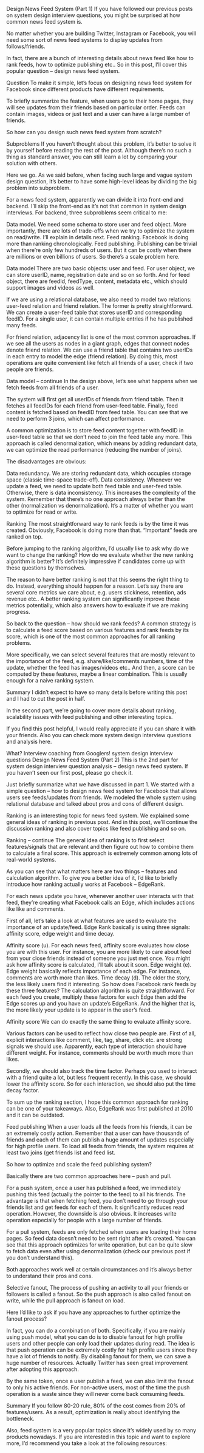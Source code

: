 Design News Feed System (Part 1)
If you have followed our previous posts on system design interview questions, you might be surprised at how common news feed system is.

No matter whether you are building Twitter, Instagram or Facebook, you will need some sort of news feed systems to display updates from follows/friends.

In fact, there are a bunch of interesting details about news feed like how to rank feeds, how to optimize publishing etc.. So in this post, I’ll cover this popular question – design news feed system.

 

Question
To make it simple, let’s focus on designing news feed system for Facebook since different products have different requirements.

To briefly summarize the feature, when users go to their home pages, they will see updates from their friends based on particular order. Feeds can contain images, videos or just text and a user can have a large number of friends.

So how can you design such news feed system from scratch?

 

Subproblems
If you haven’t thought about this problem, it’s better to solve it by yourself before reading the rest of the post. Although there’s no such a thing as standard answer, you can still learn a lot by comparing your solution with others.

Here we go. As we said before, when facing such large and vague system design question, it’s better to have some high-level ideas by dividing the big problem into subproblem.

For a news feed system, apparently we can divide it into front-end and backend. I’ll skip the front-end as it’s not that common in system design interviews. For backend, three subproblems seem critical to me:

Data model. We need some schema to store user and feed object. More importantly, there are lots of trade-offs when we try to optimize the system on read/write. I’ll explain in details next.
Feed ranking. Facebook is doing more than ranking chronologically.
Feed publishing. Publishing can be trivial when there’re only few hundreds of users. But it can be costly when there are millions or even billions of users. So there’s a scale problem here.
 

Data model
There are two basic objects: user and feed. For user object, we can store userID, name, registration date and so on so forth. And for feed object, there are feedId, feedType, content, metadata etc., which should support images and videos as well.

If we are using a relational database, we also need to model two relations: user-feed relation and friend relation. The former is pretty straightforward. We can create a user-feed table that stores userID and corresponding feedID. For a single user, it can contain multiple entries if he has published many feeds.

For friend relation, adjacency list is one of the most common approaches. If we see all the users as nodes in a giant graph, edges that connect nodes denote friend relation. We can use a friend table that contains two userIDs in each entry to model the edge (friend relation). By doing this, most operations are quite convenient like fetch all friends of a user, check if two people are friends.



 

Data model – continue
In the design above, let’s see what happens when we fetch feeds from all friends of a user.

The system will first get all userIDs of friends from friend table. Then it fetches all feedIDs for each friend from user-feed table. Finally, feed content is fetched based on feedID from feed table. You can see that we need to perform 3 joins, which can affect performance.

A common optimization is to store feed content together with feedID in user-feed table so that we don’t need to join the feed table any more. This approach is called denormalization, which means by adding redundant data, we can optimize the read performance (reducing the number of joins).

The disadvantages are obvious:

Data redundancy. We are storing redundant data, which occupies storage space (classic time-space trade-off).
Data consistency. Whenever we update a feed, we need to update both feed table and user-feed table. Otherwise, there is data inconsistency. This increases the complexity of the system.
Remember that there’s no one approach always better than the other (normalization vs denormalization). It’s a matter of whether you want to optimize for read or write.

 

Ranking
The most straightforward way to rank feeds is by the time it was created. Obviously, Facebook is doing more than that. “Important” feeds are ranked on top.

Before jumping to the ranking algorithm, I’d usually like to ask why do we want to change the ranking? How do we evaluate whether the new ranking algorithm is better? It’s definitely impressive if candidates come up with these questions by themselves.

The reason to have better ranking is not that this seems the right thing to do. Instead, everything should happen for a reason. Let’s say there are several core metrics we care about, e.g. users stickiness, retention, ads revenue etc.. A better ranking system can significantly improve these metrics potentially, which also answers how to evaluate if we are making progress.

So back to the question – how should we rank feeds? A common strategy is to calculate a feed score based on various features and rank feeds by its score, which is one of the most common approaches for all ranking problems.

More specifically, we can select several features that are mostly relevant to the importance of the feed, e.g. share/like/comments numbers, time of the update, whether the feed has images/videos etc.. And then, a score can be computed by these features, maybe a linear combination. This is usually enough for a naive ranking system.

 

Summary
I didn’t expect to have so many details before writing this post and I had to cut the post in half.

In the second part, we’re going to cover more details about ranking, scalability issues with feed publishing and other interesting topics.

If you find this post helpful, I would really appreciate if you can share it with your friends. Also you can check more system design interview questions and analysis here.

What? Interview coaching from Googlers! 
system design interview questions
Design News Feed System (Part 2)
This is the 2nd part for system design interview question analysis – design news feed system. If you haven’t seen our first post, please go check it.

Just briefly summarize what we have discussed in part 1. We started with a simple question – how to design news feed system for Facebook that allows users see feeds/updates from friends. We modeled the whole system using relational database and talked about pros and cons of different design.

Ranking is an interesting topic for news feed system. We explained some general ideas of ranking in previous post. And in this post, we’ll continue the discussion ranking and also cover topics like feed publishing and so on.

Ranking – continue
The general idea of ranking is to first select features/signals that are relevant and then figure out how to combine them to calculate a final score. This approach is extremely common among lots of real-world systems.

As you can see that what matters here are two things – features and calculation algorithm. To give you a better idea of it, I’d like to briefly introduce how ranking actually works at Facebook – EdgeRank.

For each news update you have, whenever another user interacts with that feed, they’re creating what Facebook calls an Edge, which includes actions like like and comments.

First of all, let’s take a look at what features are used to evaluate the importance of an update/feed. Edge Rank basically is using three signals: affinity score, edge weight and time decay.

Affinity score (u). 
For each news feed, affinity score evaluates how close you are with this user. For instance, you are more likely to care about feed from your close friends instead of someone you just met once. You might ask how affinity score is calculated, I’ll talk about it soon.
Edge weight (e). 
Edge weight basically reflects importance of each edge. For instance, comments are worth more than likes.
Time decay (d). 
The older the story, the less likely users find it interesting.
So how does Facebook rank feeds by these three features? The calculation algorithm is quite straightforward. For each feed you create, multiply these factors for each Edge then add the Edge scores up and you have an update’s EdgeRank. And the higher that is, the more likely your update is to appear in the user’s feed.

Affinity score
We can do exactly the same thing to evaluate affinity score.

Various factors can be used to reflect how close two people are. First of all, explicit interactions like comment, like, tag, share, click etc. are strong signals we should use. Apparently, each type of interaction should have different weight. For instance, comments should be worth much more than likes.

Secondly, we should also track the time factor. Perhaps you used to interact with a friend quite a lot, but less frequent recently. In this case, we should lower the affinity score. So for each interaction, we should also put the time decay factor.

To sum up the ranking section, I hope this common approach for ranking can be one of your takeaways. Also, EdgeRank was first published at 2010 and it can be outdated.

Feed publishing
When a user loads all the feeds from his friends, it can be an extremely costly action. Remember that a user can have thousands of friends and each of them can publish a huge amount of updates especially for high profile users. To load all feeds from friends, the system requires at least two joins (get friends list and feed list.

So how to optimize and scale the feed publishing system?

Basically there are two common approaches here – push and pull.

For a push system, 
once a user has published a feed, we immediately pushing this feed (actually the pointer to the feed) to all his friends. The advantage is that when fetching feed, you don’t need to go through your friends list and get feeds for each of them. It significantly reduces read operation. However, the downside is also obvious. It increases write operation especially for people with a large number of friends.

For a pull system, 
feeds are only fetched when users are loading their home pages. So feed data doesn’t need to be sent right after it’s created. You can see that this approach optimizes for write operation, but can be quite slow to fetch data even after using denormalization (check our previous post if you don’t understand this).

Both approaches work well at certain circumstances and it’s always better to understand their pros and cons.

Selective fanout,
The process of pushing an activity to all your friends or followers is called a fanout. So the push approach is also called fanout on write, while the pull approach is fanout on load.

Here I’d like to ask if you have any approaches to further optimize the fanout process?

In fact, you can do a combination of both. Specifically, if you are mainly using push model, what you can do is to disable fanout for high profile users and other people can only load their updates during read. The idea is that push operation can be extremely costly for high profile users since they have a lot of friends to notify. By disabling fanout for them, we can save a huge number of resources. Actually Twitter has seen great improvement after adopting this approach.

By the same token, once a user publish a feed, we can also limit the fanout to only his active friends. For non-active users, most of the time the push operation is a waste since they will never come back consuming feeds.

Summary
If you follow 80-20 rule, 80% of the cost comes from 20% of features/users. As a result, optimization is really about identifying the bottleneck.

Also, feed system is a very popular topics since it’s widely used by so many products nowadays. If you are interested in this topic and want to explore more, I’d recommend you take a look at the following resources:

